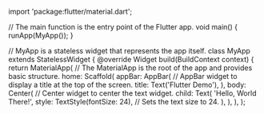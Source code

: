 import 'package:flutter/material.dart';

// The main function is the entry point of the Flutter app.
void main() {
runApp(MyApp());
}

// MyApp is a stateless widget that represents the app itself.
class MyApp extends StatelessWidget {
@override
Widget build(BuildContext context) {
return MaterialApp(
// The MaterialApp is the root of the app and provides basic structure.
home: Scaffold(
appBar: AppBar(
// AppBar widget to display a title at the top of the screen.
title: Text('Flutter Demo'),
),
body: Center(
// Center widget to center the text widget.
child: Text(
'Hello, World There!',
style: TextStyle(fontSize: 24), // Sets the text size to 24.
),
),
),
);